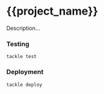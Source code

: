 # {{project_name}}

Description... 

### Testing

```shell
tackle test 
```

### Deployment 

```shell
tackle deploy 
```
